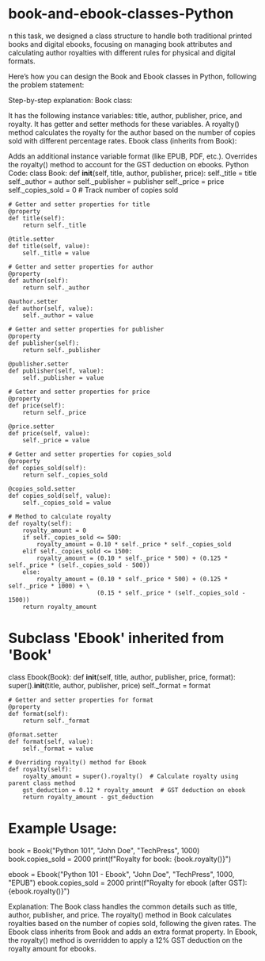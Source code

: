 # book-and-ebook-classes-Python
n this task, we designed a class structure to handle both traditional printed books and digital ebooks, focusing on managing book attributes and calculating author royalties with different rules for physical and digital formats.

Here’s how you can design the Book and Ebook classes in Python, following the problem statement:

Step-by-step explanation:
Book class:

It has the following instance variables: title, author, publisher, price, and royalty.
It has getter and setter methods for these variables.
A royalty() method calculates the royalty for the author based on the number of copies sold with different percentage rates.
Ebook class (inherits from Book):

Adds an additional instance variable format (like EPUB, PDF, etc.).
Overrides the royalty() method to account for the GST deduction on ebooks.
Python Code:
class Book:
    def __init__(self, title, author, publisher, price):
        self._title = title
        self._author = author
        self._publisher = publisher
        self._price = price
        self._copies_sold = 0  # Track number of copies sold

    # Getter and setter properties for title
    @property
    def title(self):
        return self._title

    @title.setter
    def title(self, value):
        self._title = value

    # Getter and setter properties for author
    @property
    def author(self):
        return self._author

    @author.setter
    def author(self, value):
        self._author = value

    # Getter and setter properties for publisher
    @property
    def publisher(self):
        return self._publisher

    @publisher.setter
    def publisher(self, value):
        self._publisher = value

    # Getter and setter properties for price
    @property
    def price(self):
        return self._price

    @price.setter
    def price(self, value):
        self._price = value

    # Getter and setter properties for copies_sold
    @property
    def copies_sold(self):
        return self._copies_sold

    @copies_sold.setter
    def copies_sold(self, value):
        self._copies_sold = value

    # Method to calculate royalty
    def royalty(self):
        royalty_amount = 0
        if self._copies_sold <= 500:
            royalty_amount = 0.10 * self._price * self._copies_sold
        elif self._copies_sold <= 1500:
            royalty_amount = (0.10 * self._price * 500) + (0.125 * self._price * (self._copies_sold - 500))
        else:
            royalty_amount = (0.10 * self._price * 500) + (0.125 * self._price * 1000) + \
                             (0.15 * self._price * (self._copies_sold - 1500))
        return royalty_amount

# Subclass 'Ebook' inherited from 'Book'
class Ebook(Book):
    def __init__(self, title, author, publisher, price, format):
        super().__init__(title, author, publisher, price)
        self._format = format

    # Getter and setter properties for format
    @property
    def format(self):
        return self._format

    @format.setter
    def format(self, value):
        self._format = value

    # Overriding royalty() method for Ebook
    def royalty(self):
        royalty_amount = super().royalty()  # Calculate royalty using parent class method
        gst_deduction = 0.12 * royalty_amount  # GST deduction on ebook
        return royalty_amount - gst_deduction

# Example Usage:
book = Book("Python 101", "John Doe", "TechPress", 1000)
book.copies_sold = 2000
print(f"Royalty for book: {book.royalty()}")

ebook = Ebook("Python 101 - Ebook", "John Doe", "TechPress", 1000, "EPUB")
ebook.copies_sold = 2000
print(f"Royalty for ebook (after GST): {ebook.royalty()}")

Explanation:
The Book class handles the common details such as title, author, publisher, and price.
The royalty() method in Book calculates royalties based on the number of copies sold, following the given rates.
The Ebook class inherits from Book and adds an extra format property.
In Ebook, the royalty() method is overridden to apply a 12% GST deduction on the royalty amount for ebooks.

